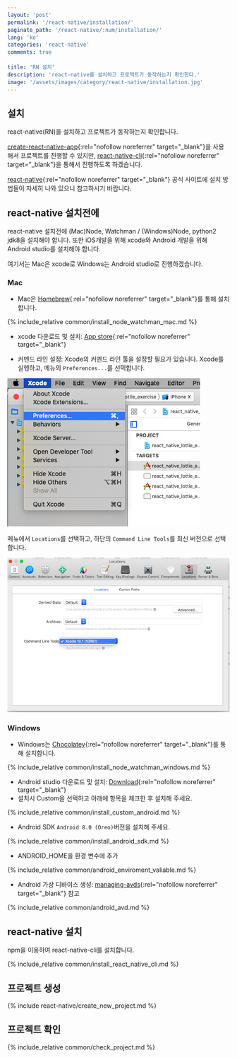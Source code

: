 ```yaml
---
layout: 'post'
permalink: '/react-native/installation/'
paginate_path: '/react-native/:num/installation/'
lang: 'ko'
categories: 'react-native'
comments: true

title: 'RN 설치'
description: 'react-native를 설치하고 프로젝트가 동작하는지 확인한다.'
image: '/assets/images/category/react-native/installation.jpg'
---
```



## 설치
react-native(RN)을 설치하고 프로젝트가 동작하는지 확인합니다.

[create-react-native-app](https://github.com/react-community/create-react-native-app){:rel="nofollow noreferrer" target="_blank"}을 사용해서 프로젝트를 진행할 수 있지만, [react-native-cli](https://github.com/facebook/react-native#readme){:rel="nofollow noreferrer" target="_blank"}을 통해서 진행하도록 하겠습니다.

[react-native](https://facebook.github.io/react-native/docs/getting-started){:rel="nofollow noreferrer" target="_blank"} 공식 사이트에 설치 방법들이 자세히 나와 있으니 참고하시기 바랍니다.

## react-native 설치전에
react-native 설치전에 (Mac)Node, Watchman / (Windows)Node, python2 jdk8을 설치해야 합니다. 또한  iOS개발을 위해 xcode와 Android 개발을 위해 Android studio를 설치해야 합니다.

여기서는 Mac은 xcode로 Windows는 Android studio로 진행하겠습니다.

### Mac
- Mac은 [Homebrew](https://brew.sh/){:rel="nofollow noreferrer" target="_blank"}를 통해 설치합니다.

{% include_relative common/install_node_watchman_mac.md %}

- xcode 다운로드 및 설치: [App store](https://itunes.apple.com/us/app/xcode/id497799835?mt=12){:rel="nofollow noreferrer" target="_blank"}

- 커멘드 라인 설정: Xcode의 커멘드 라인 툴을 설정할 필요가 있습니다. Xcode를 실행하고, 메뉴의 ```Preferences...```를 선택합니다.

![react native 설치 - xcode](/assets/images/category/react-native/installation/react_native_xcode_preferences.png)

메뉴에서 ```Locations```를 선택하고, 하단의 ```Command Line Tools```를 최신 버전으로 선택합니다.

![react native 설치 - xcode](/assets/images/category/react-native/installation/react_native_xcode_preferences_configure_command_line_tools.png)

### Windows
- Windows는 [Chocolatey](https://chocolatey.org/){:rel="nofollow noreferrer" target="_blank"}를 통해 설치합니다.

{% include_relative common/install_node_watchman_windows.md %}

- Android studio 다운로드 및 설치: [Download](https://developer.android.com/studio/){:rel="nofollow noreferrer" target="_blank"}
- 설치시 Custom을 선택하고 아래에 항목을 체크한 후 설치해 주세요.

{% include_relative common/install_custom_android.md %}

- Android SDK ```Android 8.0 (Oreo)```버전을 설치해 주세요.

{% include_relative common/install_android_sdk.md %}

- ANDROID_HOME을 환경 변수에 추가

{% include_relative common/android_enviroment_valiable.md %}

- Android 가상 디바이스 생성: [managing-avds](https://developer.android.com/studio/run/managing-avds){:rel="nofollow noreferrer" target="_blank"} 참고

{% include_relative common/android_avd.md %}

## react-native 설치
npm을 이용하여 react-native-cli를 설치합니다.

{% include_relative common/install_react_native_cli.md %}

## 프로젝트 생성

{% include react-native/create_new_project.md %}

## 프로젝트 확인

{% include_relative common/check_project.md %}
